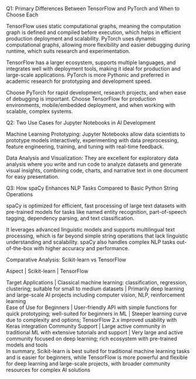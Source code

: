 Q1: Primary Differences Between TensorFlow and PyTorch and When to Choose Each

TensorFlow uses static computational graphs, meaning the computation graph is defined and compiled before execution, which helps in efficient production deployment and scalability. PyTorch uses dynamic computational graphs, allowing more flexibility and easier debugging during runtime, which suits research and experimentation.

TensorFlow has a larger ecosystem, supports multiple languages, and integrates well with deployment tools, making it ideal for production and large-scale applications. PyTorch is more Pythonic and preferred in academic research for prototyping and development speed.

Choose PyTorch for rapid development, research projects, and when ease of debugging is important. Choose TensorFlow for production environments, mobile/embedded deployment, and when working with scalable, complex systems.

Q2: Two Use Cases for Jupyter Notebooks in AI Development

Machine Learning Prototyping: Jupyter Notebooks allow data scientists to prototype models interactively, experimenting with data preprocessing, feature engineering, training, and tuning with real-time feedback.

Data Analysis and Visualization: They are excellent for exploratory data analysis where you write and run code to analyze datasets and generate visual insights, combining code, charts, and narrative text in one document for easy presentation.

Q3: How spaCy Enhances NLP Tasks Compared to Basic Python String Operations

spaCy is optimized for efficient, fast processing of large text datasets with pre-trained models for tasks like named entity recognition, part-of-speech tagging, dependency parsing, and text classification.

It leverages advanced linguistic models and supports multilingual text processing, which is far beyond simple string operations that lack linguistic understanding and scalability. spaCy also handles complex NLP tasks out-of-the-box with higher accuracy and performance.


Comparative Analysis: Scikit-learn vs TensorFlow

Aspect                     |  Scikit-learn                                                                                               |  TensorFlow                                                                                                    

Target Applications        |  Classical machine learning: classification, regression, clustering; suitable for small to medium datasets  |  Primarily deep learning and large-scale AI projects including computer vision, NLP, reinforcement learning    
Ease of Use for Beginners  |  User-friendly API with simple functions for quick prototyping; well-suited for beginners in ML             |  Steeper learning curve due to complexity and options; TensorFlow 2.x improved usability with Keras integration
Community Support          |  Large active community in traditional ML with extensive tutorials and support                              |  Very large and active community focused on deep learning; rich ecosystem with pre-trained models and tools    
In summary, Scikit-learn is best suited for traditional machine learning tasks and is easier for beginners, while TensorFlow is more powerful and flexible for deep learning and large-scale projects, with broader community resources for complex AI solutions

